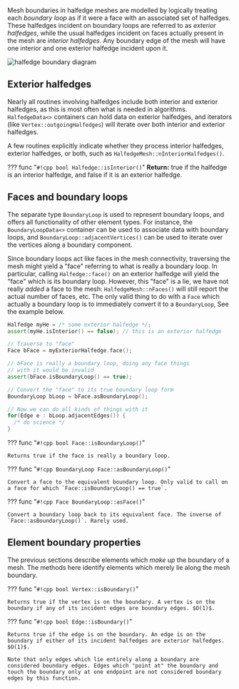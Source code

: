Mesh boundaries in halfedge meshes are modelled by logically treating each _boundary loop_ as if it were a face with an associated set of halfedges. These halfedges incident on boundary loops are referred to as _exterior halfedges_, while the usual halfedges incident on faces actually present in the mesh are _interior halfedges_. Any boundary edge of the mesh will have one interior and one exterior halfedge incident upon it.

![halfedge boundary diagram](../../media/halfedge_boundary_diagram.svg)

## Exterior halfedges

Nearly all routines involving halfedges include both interior and exterior halfedges, as this is most often what is needed in algorithms. `HalfedgeData<>` containers can hold data on exterior halfedges, and iterators (like `Vertex::outgoingHalfedges`) will iterate over both interior and exterior halfedges.

A few routines explicitly indicate whether they process interior halfedges, exterior halfedges, or both, such as `HalfedgeMesh::nInteriorHalfedges()`.

??? func "`#!cpp bool Halfedge::isInterior()`"
    **Return:** true if the halfedge is an interior halfedge, and false if it is an exterior halfedge.


## Faces and boundary loops

The separate type `BoundaryLoop` is used to represent boundary loops, and offers all functionality of other element types. For instance, the `BoundaryLoopData<>` container can be used to associate data with boundary loops, and `BoundaryLoop::adjacentVertices()` can be used to iterate over the vertices along a boundary component.

Since boundary loops act like faces in the mesh connectivity, traversing the mesh might yield a "face" referring to what is really a boundary loop. In particular, calling `Halfedge::face()` on an exterior halfedge will yield the "face" which is its boundary loop.  However, this "face" is a lie, we have not really _added_ a face to the mesh: `HalfedgeMesh::nFaces()` will still report the actual number of faces, etc.  The only valid thing to do with a `Face` which actually a boundary loop is to immediately convert it to a `BoundaryLoop`, See the example below.

```cpp
Halfedge myHe = /* some exterior halfedge */;
assert(myHe.isInterior() == false); // this is an exterior halfedge

// Traverse to "face"
Face bFace = myExteriorHalfedge.face();

// bFace is really a boundary loop, doing any face things 
// with it would be invalid
assert(bFace.isBoundaryLoop() == true);

// Convert the "face" to its true boundary loop form 
BoundaryLoop bLoop = bFace.asBoundaryLoop();

// Now we can do all kinds of things with it
for(Edge e : bLoop.adjacentEdges()) {
  /* do science */
}
```

??? func "`#!cpp bool Face::isBoundaryLoop()`"

    Returns true if the face is really a boundary loop.


??? func "`#!cpp BoundaryLoop Face::asBoundaryLoop()`"

    Convert a face to the equivalent boundary loop. Only valid to call on a face for which `Face::isBoundaryLoop() == true`.


??? func "`#!cpp Face BoundaryLoop::asFace()`"

    Convert a boundary loop back to its equivalent face. The inverse of `Face::asBoundaryLoop()`. Rarely used.


## Element boundary properties

The previous sections describe elements which *make up* the boundary of a mesh. The methods here identify elements which merely lie along the mesh boundary.


??? func "`#!cpp bool Vertex::isBoundary()`"

    Returns true if the vertex is on the boundary. A vertex is on the boundary if any of its incident edges are boundary edges. $O(1)$.


??? func "`#!cpp bool Edge::isBoundary()`"

    Returns true if the edge is on the boundary. An edge is on the boundary if either of its incident halfedges are exterior halfedges. $O(1)$.

    Note that only edges which lie entirely along a boundary are considered boundary edges. Edges which "point at" the boundary and touch the boundary only at one endpoint are not considered boundary edges by this function.

